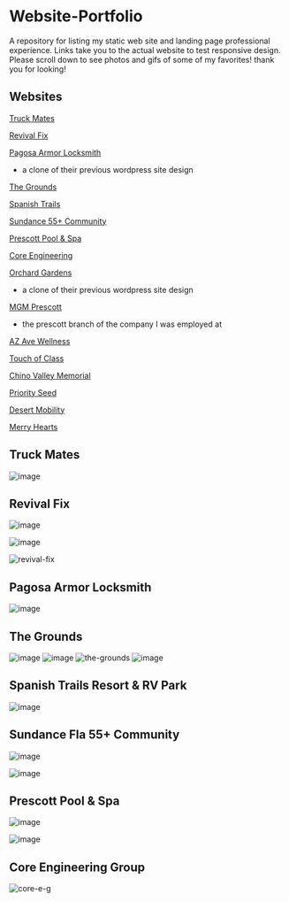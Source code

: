 # Website-Portfolio
A repository for listing my static web site and landing page professional experience. Links take you to the actual website to test responsive design. Please scroll down to see photos and gifs of some of my favorites! thank you for looking!

Websites
--------
<a href="https://truckmatesyuma.com">Truck Mates</a>

<a href="https://revivalfix.com">Revival Fix</a>

<a href="https://pagosaarmorlocksmith.com/">Pagosa Armor Locksmith</a>
  - a clone of their previous wordpress site design
    
<a href="https://yumapartyvenue.com">The Grounds</a>

<a href="https://spanishtrailsresort.com">Spanish Trails</a>

<a href="https://sundancefla.com">Sundance 55+ Community</a>

<a href="https://prescottpool.com">Prescott Pool & Spa</a>

<a href="https://core-e-g.com">Core Engineering	</a>

<a href="https://orchardgardensyuma.com/">Orchard Gardens</a>
  - a clone of their previous wordpress site design

<a href="https://mgmprescott.com">MGM Prescott</a>
  - the prescott branch of the company I was employed at

<a href="https://azavewellness.com/">AZ Ave Wellness</a>

<a href="https://yumacatspa.com/">Touch of Class</a>

<a href="https://chinovalleymemorial.com">Chino Valley Memorial</a>

<a href="https://priorityseed.com">Priority Seed</a>

<a href="https://yumascooterstorer.com">Desert Mobility</a>

<a href="https://MerryHeartInc.com">Merry Hearts</a>

Truck Mates
-----------
![image](https://github.com/user-attachments/assets/7f528d6b-4b28-40b4-b1f2-0408372f0700)

Revival Fix
-----------
![image](https://github.com/user-attachments/assets/3246bf78-62c1-45d7-9df0-9190e9cd280a)

![image](https://github.com/user-attachments/assets/fb4948a8-686f-4942-ba27-b3f9b74602ff)

![revival-fix](https://github.com/user-attachments/assets/14c1053b-5bf2-40fd-a117-6d25efe5fad5)

Pagosa Armor Locksmith
-----------------------
![image](https://github.com/user-attachments/assets/249abff3-07eb-41ab-8587-75b4858e8e18)

The Grounds
-----------
![image](https://github.com/user-attachments/assets/80d80265-28ef-4a79-a009-cf0f33a7ab41)
![image](https://github.com/user-attachments/assets/25f27699-081b-4486-aca0-daee66d6e8c4)
![the-grounds](https://github.com/user-attachments/assets/f7df4ac5-2252-43d9-b92d-535ec12c5050)
![image](https://github.com/user-attachments/assets/19ef8131-cd2d-4ca6-8ab8-dcd124206589)

Spanish Trails Resort & RV Park
-------------------------------
![image](https://github.com/user-attachments/assets/25924623-5789-446c-9551-81d6a346eb72)

Sundance Fla 55+ Community
--------------------------
![image](https://github.com/user-attachments/assets/dac8510e-5b63-4e27-9a42-d9fa4cbfca20)

![image](https://github.com/user-attachments/assets/51dedf2a-1554-416c-8d80-aaac260ce312)

Prescott Pool & Spa
--------------------
![image](https://github.com/user-attachments/assets/46355ab0-c3a5-4f3b-b0f7-7ac50b772b04)

![image](https://github.com/user-attachments/assets/3edcc855-e23d-4500-b022-2c0f24c9b8ce)

Core Engineering Group
----------------------
![core-e-g](https://github.com/user-attachments/assets/5be0fcdf-51d7-4f10-8d94-a97a92077f4c)






	
	
	
	
	

